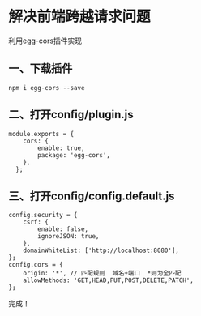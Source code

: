 # 解决前端跨越请求问题

利用egg-cors插件实现

## 一、下载插件

```
npm i egg-cors --save
```

## 二、打开config/plugin.js

```
module.exports = {
    cors: {
        enable: true,
        package: 'egg-cors',
    },
  };
```

## 三、打开config/config.default.js

```
config.security = {
	csrf: {
		enable: false,
		ignoreJSON: true,
	},
	domainWhiteList: ['http://localhost:8080'],
};
config.cors = {
	origin: '*', // 匹配规则  域名+端口  *则为全匹配
	allowMethods: 'GET,HEAD,PUT,POST,DELETE,PATCH',
};
```

完成！